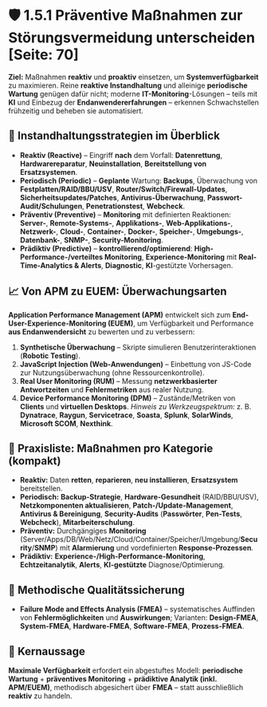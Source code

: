 # 🛡️ 1.5.1 Präventive Maßnahmen zur Störungsvermeidung unterscheiden [Seite: 70]

**Ziel:** Maßnahmen **reaktiv** und **proaktiv** einsetzen, um **Systemverfügbarkeit** zu maximieren. Reine **reaktive Instandhaltung** und alleinige **periodische Wartung** genügen dafür nicht; moderne **IT-Monitoring**-Lösungen – teils mit **KI** und Einbezug der **Endanwendererfahrungen** – erkennen Schwachstellen frühzeitig und beheben sie automatisiert. 

## 🔄 Instandhaltungsstrategien im Überblick

* **Reaktiv (Reactive)** – Eingriff **nach** dem Vorfall: **Datenrettung**, **Hardwarereparatur**, **Neuinstallation**, **Bereitstellung von Ersatzsystemen**. 
* **Periodisch (Periodic)** – **Geplante** Wartung: **Backups**, Überwachung von **Festplatten/RAID/BBU/USV**, **Router/Switch/Firewall-Updates**, **Sicherheitsupdates/Patches**, **Antivirus-Überwachung**, **Passwort-Audit/Schulungen**, **Penetrationstest**, **Webcheck**. 
* **Präventiv (Preventive)** – **Monitoring** mit definierten Reaktionen: **Server-**, **Remote-Systems-**, **Applikations-**, **Web-Applikations-**, **Netzwerk-**, **Cloud-**, **Container-**, **Docker-**, **Speicher-**, **Umgebungs-**, **Datenbank-**, **SNMP-**, **Security-Monitoring**. 
* **Prädiktiv (Predictive)** – **kontrollierend/optimierend**: **High-Performance-/verteiltes Monitoring**, **Experience-Monitoring** mit **Real-Time-Analytics & Alerts**, **Diagnostic**, **KI**-gestützte Vorhersagen. 

## 📈 Von **APM** zu **EUEM**: Überwachungsarten

**Application Performance Management (APM)** entwickelt sich zum **End-User-Experience-Monitoring (EUEM)**, um Verfügbarkeit und Performance **aus Endanwendersicht** zu bewerten und zu verbessern:

1. **Synthetische Überwachung** – Skripte simulieren Benutzerinteraktionen (**Robotic Testing**).
2. **JavaScript Injection (Web-Anwendungen)** – Einbettung von JS-Code zur Nutzungsüberwachung (ohne Ressourcenkontrolle).
3. **Real User Monitoring (RUM)** – Messung **netzwerkbasierter Antwortzeiten** und **Fehlermetriken** aus realer Nutzung.
4. **Device Performance Monitoring (DPM)** – Zustände/Metriken von **Clients** und **virtuellen Desktops**.
   *Hinweis zu Werkzeugspektrum:* z. B. **Dynatrace**, **Raygun**, **Servicetrace**, **Soasta**, **Splunk**, **SolarWinds**, **Microsoft SCOM**, **Nexthink**. 

## 🧰 Praxisliste: Maßnahmen pro Kategorie (kompakt)

* **Reaktiv:** Daten **retten**, **reparieren**, **neu installieren**, **Ersatzsystem** bereitstellen. 
* **Periodisch:** **Backup-Strategie**, **Hardware-Gesundheit** (RAID/BBU/USV), **Netzkomponenten aktualisieren**, **Patch-/Update-Management**, **Antivirus & Bereinigung**, **Security-Audits** (**Passwörter**, **Pen-Tests**, **Webcheck**), **Mitarbeiterschulung**. 
* **Präventiv:** Durchgängiges **Monitoring** (Server/Apps/DB/Web/Netz/Cloud/Container/Speicher/Umgebung/**Security**/**SNMP**) mit **Alarmierung** und vordefinierten **Response-Prozessen**. 
* **Prädiktiv:** **Experience-/High-Performance-Monitoring**, **Echtzeitanalytik**, **Alerts**, **KI-gestützte** Diagnose/Optimierung. 

## 🧪 Methodische Qualitätssicherung

* **Failure Mode and Effects Analysis (FMEA)** – systematisches Auffinden von **Fehlermöglichkeiten** und **Auswirkungen**; Varianten: **Design-FMEA**, **System-FMEA**, **Hardware-FMEA**, **Software-FMEA**, **Prozess-FMEA**. 

## 🎯 Kernaussage

**Maximale Verfügbarkeit** erfordert ein abgestuftes Modell: **periodische Wartung** + **präventives Monitoring** + **prädiktive Analytik (inkl. APM/EUEM)**, methodisch abgesichert über **FMEA** – statt ausschließlich **reaktiv** zu handeln. 
